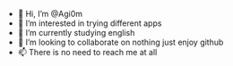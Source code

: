 - 👋 Hi, I’m @Agi0m
- 👀 I’m interested in trying different apps 
- 🌱 I’m currently studying english
- 💞️ I’m looking to collaborate on nothing just enjoy github
- 📫 There is no need to reach me at all

<!---
Agi0m/Agi0m is a ✨ special ✨ repository because its `README.md` (this file) appears on your GitHub profile.
You can click the Preview link to take a look at your changes.
--->
